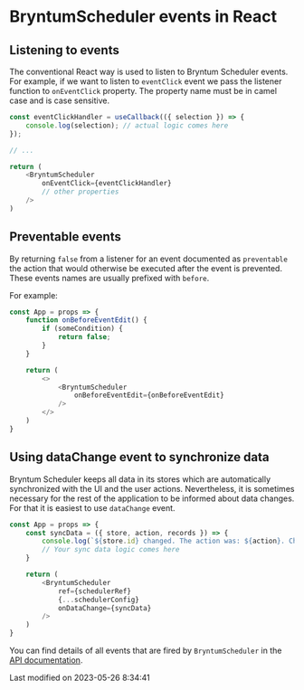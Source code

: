 # BryntumScheduler events in React

## Listening to events

The conventional React way is used to listen to Bryntum Scheduler events. For example, if we want to listen
to `eventClick` event we pass the listener function to `onEventClick` property. The property name must be in camel 
case and is case sensitive.

```javascript
const eventClickHandler = useCallback(({ selection }) => {
    console.log(selection); // actual logic comes here
});

// ...

return (
    <BryntumScheduler
        onEventClick={eventClickHandler}
        // other properties
    />
)
```

## Preventable events

By returning `false` from a listener for an event documented as `preventable` the action that would otherwise be
executed after the event is prevented. These events names are usually prefixed with `before`.

For example:

```javascript
const App = props => {
    function onBeforeEventEdit() {
        if (someCondition) {
            return false;
        }
    }

    return (
        <>
            <BryntumScheduler
                onBeforeEventEdit={onBeforeEventEdit}
            />
        </>
    )
}
```

## Using dataChange event to synchronize data

Bryntum Scheduler keeps all data in its stores which are automatically synchronized with the UI and the user actions.
Nevertheless, it is sometimes necessary for the rest of the application to be informed about data changes. For that
it is easiest to use `dataChange` event.

```javascript
const App = props => {
    const syncData = ({ store, action, records }) => {
        console.log(`${store.id} changed. The action was: ${action}. Changed records: `, records);
        // Your sync data logic comes here
    }

    return (
        <BryntumScheduler
            ref={schedulerRef}
            {...schedulerConfig}
            onDataChange={syncData}
        />
    )
}
```

You can find details of all events that are fired by `BryntumScheduler` in
the [API documentation](https://bryntum.com/products/scheduler/docs/api/Scheduler/view/Scheduler#events).


<p class="last-modified">Last modified on 2023-05-26 8:34:41</p>